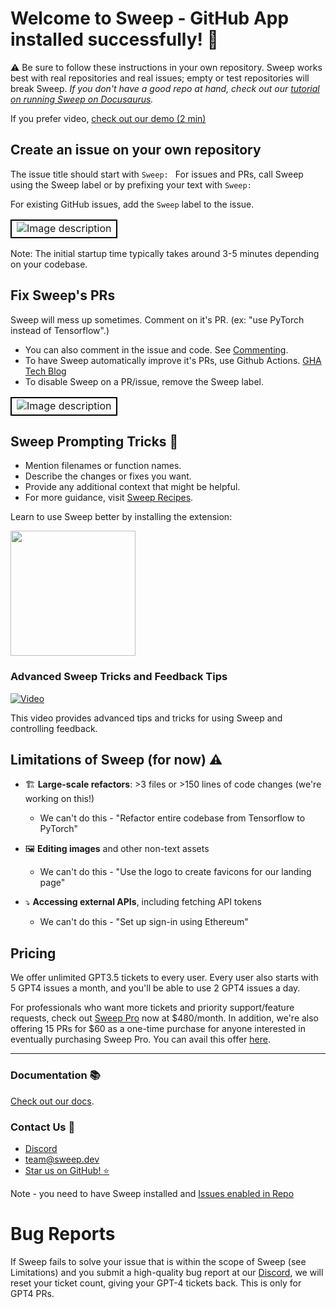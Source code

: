 # Welcome to Sweep - GitHub App installed successfully! 🎉


⚠️ Be sure to follow these instructions in your own repository. Sweep works best with real repositories and real issues; empty or test repositories will break Sweep. *If you don't have a good repo at hand, check out our [tutorial on running Sweep on Docusaurus](https://docs.sweep.dev/tutorial).*


If you prefer video, [check out our demo (2 min)](https://www.youtube.com/watch?v=fr5V5EWVcyM&lc=UgxM_ZzFiFYfjo1ADU54AaABAg)

## Create an issue on your own repository
The issue title should start with `Sweep: ` For issues and PRs, call Sweep using the Sweep label or by prefixing your text with `Sweep: `

For existing GitHub issues, add the `Sweep` label to the issue.

<table>
  <tr>
    <td style="border: 2px solid black;">
      <img src="https://github.com/sweepai/sweep/assets/44910023/68b345eb-0ae5-455e-a1a3-c388b1f032f6" alt="Image description">
    </td>
  </tr>
</table>

Note: The initial startup time typically takes around 3-5 minutes depending on your codebase.

## Fix Sweep's PRs

Sweep will mess up sometimes. Comment on it's PR. (ex: "use PyTorch instead of Tensorflow".)
- You can also comment in the issue and code. See [Commenting](https://docs.sweep.dev/commenting).
- To have Sweep automatically improve it's PRs, use Github Actions. [GHA Tech Blog](https://docs.sweep.dev/blogs/giving-dev-tools)
- To disable Sweep on a PR/issue, remove the Sweep label.


<table>
  <tr>
    <td style="border: 2px solid black;">
      <img src="https://github.com/sweepai/sweep/assets/44910023/9323aa0c-0f32-4da1-89bc-418e44372d8b" alt="Image description">
    </td>
  </tr>
</table>


## Sweep Prompting Tricks 📝

* Mention filenames or function names.
* Describe the changes or fixes you want.
* Provide any additional context that might be helpful.
* For more guidance, visit [Sweep Recipes](https://docs.sweep.dev/usage/advanced).

Learn to use Sweep better by installing the extension:

<a href="https://chrome.google.com/webstore/detail/sweep-extension/fdjiilckbdcgjdpfhipnojhemphhjjbl">
  <img src="https://storage.googleapis.com/web-dev-uploads/image/WlD8wC6g8khYWPJUsQceQkhXSlv1/iNEddTyWiMfLSwFD6qGq.png" width="200px" />
</a>

### Advanced Sweep Tricks and Feedback Tips
[![Video](http://img.youtube.com/vi/Qn9vB71R4UM/0.jpg)](http://www.youtube.com/watch?v=Qn9vB71R4UM "Advanced Sweep Tricks and Feedback Tips")

This video provides advanced tips and tricks for using Sweep and controlling feedback.

## Limitations of Sweep (for now) ⚠️

* 🏗️ **Large-scale refactors**: >3 files or >150 lines of code changes (we're working on this!)
    * We can't do this - "Refactor entire codebase from Tensorflow to PyTorch"

* 🖼️ **Editing images** and other non-text assets
    * We can't do this - "Use the logo to create favicons for our landing page"

* ⤵️ **Accessing external APIs**, including fetching API tokens
    * We can't do this - "Set up sign-in using Ethereum"

## Pricing
We offer unlimited GPT3.5 tickets to every user. Every user also starts with 5 GPT4 issues a month, and you'll be able to use 2 GPT4 issues a day.

For professionals who want more tickets and priority support/feature requests, check out [Sweep Pro](https://buy.stripe.com/6oE5npbGVbhC97afZ4) now at $480/month. In addition, we're also offering 15 PRs for $60 as a one-time purchase for anyone interested in eventually purchasing Sweep Pro. You can avail this offer [here](https://buy.stripe.com/7sI4jlaCR3PaabebIP).

---

### Documentation 📚

[Check out our docs](https://docs.sweep.dev/).

### Contact Us 👥
- [Discord](https://discord.gg/invite/sweep)
- team@sweep.dev
- [Star us on GitHub! ⭐](https://github.com/sweepai/sweep)


Note - you need to have Sweep installed and [Issues enabled in Repo](https://docs.github.com/en/repositories/managing-your-repositorys-settings-and-features/enabling-features-for-your-repository/disabling-issues)

# Bug Reports

If Sweep fails to solve your issue that is within the scope of Sweep (see Limitations) and you submit a high-quality bug report at our [Discord](https://discord.gg/sweep), we will reset your ticket count, giving your GPT-4 tickets back. This is only for GPT4 PRs.
